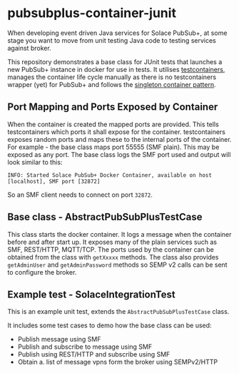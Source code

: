 # pubsubplus-container-junit

When developing event driven Java services for Solace PubSub+, at some stage you want to move from unit testing Java code to testing services against broker.

This repository demonstrates a base class for JUnit tests that launches a new PubSub+ instance in docker for use in tests.
It utilises [testcontainers](https://www.testcontainers.org/), manages the container life cycle manually as there is no testcontainers wrapper (yet) for PubSub+ and follows the [singleton container pattern](https://www.testcontainers.org/test_framework_integration/manual_lifecycle_control/).

## Port Mapping and Ports Exposed by Container

When the container is created the mapped ports are provided. This tells testcontainers which ports it shall expose for the container. testcontainers exposes random ports and maps these to the internal ports of the container.
For example - the base class maps port 55555 (SMF plain). This may be exposed as any port. The base class logs the SMF port used and output will look similar to this:
```
INFO: Started Solace PubSub+ Docker Container, available on host [localhost], SMF port [32872]
```

So an SMF client needs to connect on port `32872`.

## Base class - AbstractPubSubPlusTestCase

This class starts the docker container. It logs a message when the container before and after start up.
It exposes many of the plain services such as SMF, REST/HTTP, MQTT/TCP. The ports used by the container can be obtained from the class with `getXxxxx` methods.
The class also provides `getAdminUser` and `getAdminPassword` methods so SEMP v2 calls can be sent to configure the broker.

## Example test - SolaceIntegrationTest

This is an example unit test, extends the `AbstractPubSubPlusTestCase` class.

It includes some test cases to demo how the base class can be used:
* Publish message using SMF
* Publish and subscribe to message using SMF
* Publish using REST/HTTP and subscribe using SMF
* Obtain a. list of message vpns form the broker using SEMPv2/HTTP



